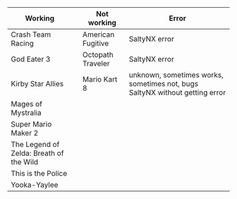 | Working |  | Not working | Error |
| ------------- | ------------- | ------------- | ------------- |
| Crash Team Racing |  | American Fugitive | SaltyNX error |
| God Eater 3 |  | Octopath Traveler  | SaltyNX error |
| Kirby Star Allies |  | Mario Kart 8 | unknown, sometimes works, sometimes not, bugs SaltyNX without getting error |
| Mages of Mystralia |  |   |   |
| Super Mario Maker 2 |  |   |   |
| The Legend of Zelda: Breath of the Wild |   |   |
| This is the Police |  |   |   |
| Yooka-Yaylee |  |   |   |
